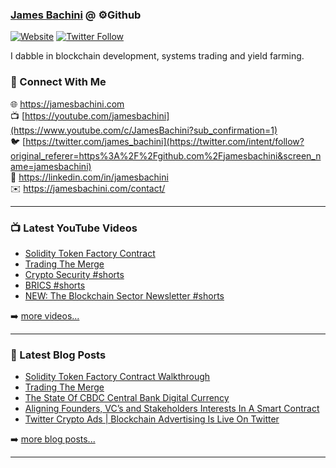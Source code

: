 ### [James Bachini][website] @ ⚙️Github

[![Website](https://img.shields.io/website?label=jamesbachini.com&style=for-the-badge&url=https%3A%2F%2Fjamesbachini.com)](https://jamesbachini.com)
[![Twitter Follow](https://img.shields.io/twitter/follow/james_bachini?color=1DA1F2&logo=twitter&style=for-the-badge)](https://twitter.com/intent/follow?original_referer=https%3A%2F%2Fgithub.com%2Fjamesbachini&screen_name=jamesbachini)

I dabble in blockchain development, systems trading and yield farming.

### 👋 Connect With Me

🌐 https://jamesbachini.com
<br />
📺 [https://youtube.com/jamesbachini](https://www.youtube.com/c/JamesBachini?sub_confirmation=1)
<br />
🐦 [https://twitter.com/james_bachini](https://twitter.com/intent/follow?original_referer=https%3A%2F%2Fgithub.com%2Fjamesbachini&screen_name=jamesbachini)
<br />
👔 https://linkedin.com/in/jamesbachini
<br />
✉️ https://jamesbachini.com/contact/

---

### 📺 Latest YouTube Videos

<!-- YOUTUBE:START -->
- [Solidity Token Factory Contract](https://www.youtube.com/watch?v=MY9SoGPGVoo)
- [Trading The Merge](https://www.youtube.com/watch?v=3ltpF4UGir4)
- [Crypto Security #shorts](https://www.youtube.com/watch?v=JkQL_sJUKC0)
- [BRICS #shorts](https://www.youtube.com/watch?v=fBX8fAvdfk0)
- [NEW: The Blockchain Sector Newsletter #shorts](https://www.youtube.com/watch?v=cBDHv0kV4Q8)
<!-- YOUTUBE:END -->

➡️ [more videos...](https://youtube.com/jamesbachini)

---

### 📝 Latest Blog Posts

<!-- BLOG-POST-LIST:START -->
- [Solidity Token Factory Contract Walkthrough](https://jamesbachini.com/token-factory/)
- [Trading The Merge](https://jamesbachini.com/trading-the-merge/)
- [The State Of CBDC Central Bank Digital Currency](https://jamesbachini.com/cbdc/)
- [Aligning Founders, VC’s and Stakeholders Interests In A Smart Contract](https://jamesbachini.com/vc-unlock-smart-contract/)
- [Twitter Crypto Ads  | Blockchain Advertising Is Live On Twitter](https://jamesbachini.com/twitter-crypto-ads/)
<!-- BLOG-POST-LIST:END -->

➡️ [more blog posts...](https://jamesbachini.com)

---

[website]: https://jamesbachini.com
[twitter]: https://twitter.com/james_bachini
[youtube]: https://youtube.com/jamesbachini
[linkedin]: https://linkedin.com/in/jamesbachini
